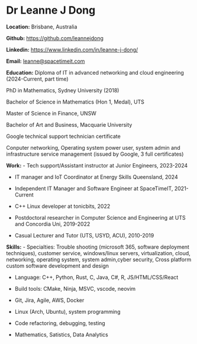 # Dr Leanne J Dong

**Location:** Brisbane, Australia

**Github:** https://github.com/leannejdong

**Linkedin:** https://www.linkedin.com/in/leanne-j-dong/

**Email:** leanne@spacetimeit.com

**Education:** Diploma of IT in advanced networking and cloud engineering (2024-Current, part time)

PhD in Mathematics, Sydney University (2018)

Bachelor of Science in Mathematics (Hon 1, Medal), UTS

Master of Science in Finance, UNSW

Bachelor of Art and Business, Macquarie University

Google technical support technician certificate

Conputer networking, Operating system power user, system admin and infrastructure service management (issued by Google, 3 full certificates)

**Work:** - Tech support/Assistant instructor at Junior Engineers, 2023-2024

- IT manager and IoT Coordinator at Energy Skills Queensland, 2024

- Independent IT Manager and Software Engineer at SpaceTimeIT, 2021-Current 

- C++ Linux developer at tonicbits, 2022

- Postdoctoral researcher in Computer Science and Engineering at UTS and Concordia Uni, 2019-2022

- Casual Lecturer and Tutor (UTS, USYD, ACU), 2010-2019


**Skills:** - Specialties: Trouble shooting (microsoft 365, software deployment techniques), customer service, windows/linux servers, virtualization, cloud, networking, operating system, system admin,cyber security, Cross platform custom software development and design

- Language: C++, Python, Rust, C, Java, C#, R, JS/HTML/CSS/React

- Build tools: CMake, Ninja, MSVC, vscode, neovim

- Git, Jira, Agile, AWS, Docker

- Linux (Arch, Ubuntu), system programming

- Code refactoring, debugging, testing

- Mathematics, Satistics, Data Analytics

